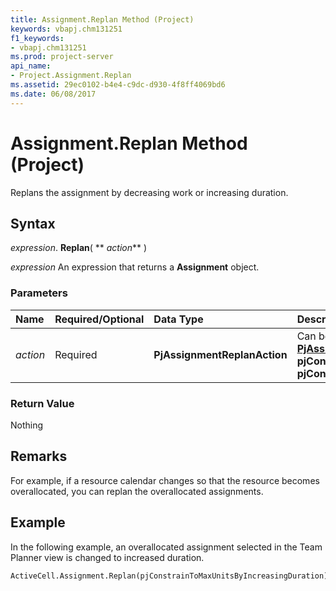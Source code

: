 ```yaml
---
title: Assignment.Replan Method (Project)
keywords: vbapj.chm131251
f1_keywords:
- vbapj.chm131251
ms.prod: project-server
api_name:
- Project.Assignment.Replan
ms.assetid: 29ec0102-b4e4-c9dc-d930-4f8ff4069bd6
ms.date: 06/08/2017
---
```



# Assignment.Replan Method (Project)

Replans the assignment by decreasing work or increasing duration.


## Syntax

 _expression_. **Replan**( ** _action_** )

 _expression_ An expression that returns a **Assignment** object.


### Parameters



|**Name**|**Required/Optional**|**Data Type**|**Description**|
|:-----|:-----|:-----|:-----|
| _action_|Required|**PjAssignmentReplanAction**|Can be one of the following constants in **[PjAssignmentReplanAction](pjassignmentreplanaction-enumeration-project.md)**: **pjConstrainToMaxUnitsByDecreasingWork** or **pjConstrainToMaxUnitsByIncreasingDuration**.|

### Return Value

Nothing


## Remarks

For example, if a resource calendar changes so that the resource becomes overallocated, you can replan the overallocated assignments.


## Example

In the following example, an overallocated assignment selected in the Team Planner view is changed to increased duration.


```vb
ActiveCell.Assignment.Replan(pjConstrainToMaxUnitsByIncreasingDuration)
```


